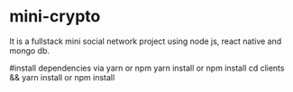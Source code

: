 # mini-crypto
It is a fullstack mini social network project using node js, react native and mongo db.

#install dependencies via yarn or npm
yarn install or npm install
cd clients && yarn install or npm install
